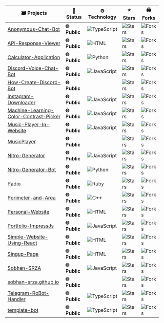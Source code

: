 | 🗃 Projects | 📡 Status | ⚙️ Technology | ⭐ Stars | 🖨 Forks |
| ----------- | ----------- | ----------- | ----------- | ----------- |
| [Anonymous-Chat-Bot](https://github.com/Sobhan-SRZA/Anonymous-Chat-Bot) | **🌐 Public** | ![TypeScript](https://img.shields.io/badge/-TypeScript-blue?style=flat-square) | ![Stars](https://img.shields.io/github/stars/Sobhan-SRZA/Anonymous-Chat-Bot?style=flat-square) | ![Forks](https://img.shields.io/github/forks/Sobhan-SRZA/Anonymous-Chat-Bot?style=flat-square) |
| [API-Response-Viewer](https://github.com/Sobhan-SRZA/API-Response-Viewer) | **🌐 Public** | ![HTML](https://img.shields.io/badge/-HTML-blue?style=flat-square) | ![Stars](https://img.shields.io/github/stars/Sobhan-SRZA/API-Response-Viewer?style=flat-square) | ![Forks](https://img.shields.io/github/forks/Sobhan-SRZA/API-Response-Viewer?style=flat-square) |
| [Calculator-Application](https://github.com/Sobhan-SRZA/Calculator-Application) | **🌐 Public** | ![Python](https://img.shields.io/badge/-Python-blue?style=flat-square) | ![Stars](https://img.shields.io/github/stars/Sobhan-SRZA/Calculator-Application?style=flat-square) | ![Forks](https://img.shields.io/github/forks/Sobhan-SRZA/Calculator-Application?style=flat-square) |
| [Discord-Voice-Chat-Bot](https://github.com/Sobhan-SRZA/Discord-Voice-Chat-Bot) | **🌐 Public** | ![JavaScript](https://img.shields.io/badge/-JavaScript-blue?style=flat-square) | ![Stars](https://img.shields.io/github/stars/Sobhan-SRZA/Discord-Voice-Chat-Bot?style=flat-square) | ![Forks](https://img.shields.io/github/forks/Sobhan-SRZA/Discord-Voice-Chat-Bot?style=flat-square) |
| [How-Create-Discord-Bot](https://github.com/Sobhan-SRZA/How-Create-Discord-Bot) | **🌐 Public** |  | ![Stars](https://img.shields.io/github/stars/Sobhan-SRZA/How-Create-Discord-Bot?style=flat-square) | ![Forks](https://img.shields.io/github/forks/Sobhan-SRZA/How-Create-Discord-Bot?style=flat-square) |
| [Instagram-Downloader](https://github.com/Sobhan-SRZA/Instagram-Downloader) | **🌐 Public** | ![JavaScript](https://img.shields.io/badge/-JavaScript-blue?style=flat-square) | ![Stars](https://img.shields.io/github/stars/Sobhan-SRZA/Instagram-Downloader?style=flat-square) | ![Forks](https://img.shields.io/github/forks/Sobhan-SRZA/Instagram-Downloader?style=flat-square) |
| [Machine-Learning-Color-Contrast-Picker](https://github.com/Sobhan-SRZA/Machine-Learning-Color-Contrast-Picker) | **🌐 Public** | ![JavaScript](https://img.shields.io/badge/-JavaScript-blue?style=flat-square) | ![Stars](https://img.shields.io/github/stars/Sobhan-SRZA/Machine-Learning-Color-Contrast-Picker?style=flat-square) | ![Forks](https://img.shields.io/github/forks/Sobhan-SRZA/Machine-Learning-Color-Contrast-Picker?style=flat-square) |
| [Music-Player-In-Website](https://github.com/Sobhan-SRZA/Music-Player-In-Website) | **🌐 Public** | ![JavaScript](https://img.shields.io/badge/-JavaScript-blue?style=flat-square) | ![Stars](https://img.shields.io/github/stars/Sobhan-SRZA/Music-Player-In-Website?style=flat-square) | ![Forks](https://img.shields.io/github/forks/Sobhan-SRZA/Music-Player-In-Website?style=flat-square) |
| [MusicPlayer](https://github.com/Sobhan-SRZA/MusicPlayer) | **🌐 Public** |  | ![Stars](https://img.shields.io/github/stars/Sobhan-SRZA/MusicPlayer?style=flat-square) | ![Forks](https://img.shields.io/github/forks/Sobhan-SRZA/MusicPlayer?style=flat-square) |
| [Nitro-Generator](https://github.com/Sobhan-SRZA/Nitro-Generator) | **🌐 Public** | ![JavaScript](https://img.shields.io/badge/-JavaScript-blue?style=flat-square) | ![Stars](https://img.shields.io/github/stars/Sobhan-SRZA/Nitro-Generator?style=flat-square) | ![Forks](https://img.shields.io/github/forks/Sobhan-SRZA/Nitro-Generator?style=flat-square) |
| [Nitro-Generator-Bot](https://github.com/Sobhan-SRZA/Nitro-Generator-Bot) | **🌐 Public** | ![Python](https://img.shields.io/badge/-Python-blue?style=flat-square) | ![Stars](https://img.shields.io/github/stars/Sobhan-SRZA/Nitro-Generator-Bot?style=flat-square) | ![Forks](https://img.shields.io/github/forks/Sobhan-SRZA/Nitro-Generator-Bot?style=flat-square) |
| [Padio](https://github.com/Sobhan-SRZA/Padio) | **🌐 Public** | ![Ruby](https://img.shields.io/badge/-Ruby-blue?style=flat-square) | ![Stars](https://img.shields.io/github/stars/Sobhan-SRZA/Padio?style=flat-square) | ![Forks](https://img.shields.io/github/forks/Sobhan-SRZA/Padio?style=flat-square) |
| [Perimeter-and-Area](https://github.com/Sobhan-SRZA/Perimeter-and-Area) | **🌐 Public** | ![C++](https://img.shields.io/badge/-C%2B%2B-blue?style=flat-square) | ![Stars](https://img.shields.io/github/stars/Sobhan-SRZA/Perimeter-and-Area?style=flat-square) | ![Forks](https://img.shields.io/github/forks/Sobhan-SRZA/Perimeter-and-Area?style=flat-square) |
| [Personal-Website](https://github.com/Sobhan-SRZA/Personal-Website) | **🌐 Public** | ![HTML](https://img.shields.io/badge/-HTML-blue?style=flat-square) | ![Stars](https://img.shields.io/github/stars/Sobhan-SRZA/Personal-Website?style=flat-square) | ![Forks](https://img.shields.io/github/forks/Sobhan-SRZA/Personal-Website?style=flat-square) |
| [Portfolio-ImpressJs](https://github.com/Sobhan-SRZA/Portfolio-ImpressJs) | **🌐 Public** | ![JavaScript](https://img.shields.io/badge/-JavaScript-blue?style=flat-square) | ![Stars](https://img.shields.io/github/stars/Sobhan-SRZA/Portfolio-ImpressJs?style=flat-square) | ![Forks](https://img.shields.io/github/forks/Sobhan-SRZA/Portfolio-ImpressJs?style=flat-square) |
| [Simple-Website-Using-React](https://github.com/Sobhan-SRZA/Simple-Website-Using-React) | **🌐 Public** | ![HTML](https://img.shields.io/badge/-HTML-blue?style=flat-square) | ![Stars](https://img.shields.io/github/stars/Sobhan-SRZA/Simple-Website-Using-React?style=flat-square) | ![Forks](https://img.shields.io/github/forks/Sobhan-SRZA/Simple-Website-Using-React?style=flat-square) |
| [Singup-Page](https://github.com/Sobhan-SRZA/Singup-Page) | **🌐 Public** | ![HTML](https://img.shields.io/badge/-HTML-blue?style=flat-square) | ![Stars](https://img.shields.io/github/stars/Sobhan-SRZA/Singup-Page?style=flat-square) | ![Forks](https://img.shields.io/github/forks/Sobhan-SRZA/Singup-Page?style=flat-square) |
| [Sobhan-SRZA](https://github.com/Sobhan-SRZA/Sobhan-SRZA) | **🌐 Public** | ![JavaScript](https://img.shields.io/badge/-JavaScript-blue?style=flat-square) | ![Stars](https://img.shields.io/github/stars/Sobhan-SRZA/Sobhan-SRZA?style=flat-square) | ![Forks](https://img.shields.io/github/forks/Sobhan-SRZA/Sobhan-SRZA?style=flat-square) |
| [sobhan-srza.github.io](https://github.com/Sobhan-SRZA/sobhan-srza.github.io) | **🌐 Public** |  | ![Stars](https://img.shields.io/github/stars/Sobhan-SRZA/sobhan-srza.github.io?style=flat-square) | ![Forks](https://img.shields.io/github/forks/Sobhan-SRZA/sobhan-srza.github.io?style=flat-square) |
| [Telegram-RoBot-Handler](https://github.com/Sobhan-SRZA/Telegram-RoBot-Handler) | **🌐 Public** | ![TypeScript](https://img.shields.io/badge/-TypeScript-blue?style=flat-square) | ![Stars](https://img.shields.io/github/stars/Sobhan-SRZA/Telegram-RoBot-Handler?style=flat-square) | ![Forks](https://img.shields.io/github/forks/Sobhan-SRZA/Telegram-RoBot-Handler?style=flat-square) |
| [template-bot](https://github.com/Sobhan-SRZA/template-bot) | **🌐 Public** | ![TypeScript](https://img.shields.io/badge/-TypeScript-blue?style=flat-square) | ![Stars](https://img.shields.io/github/stars/Sobhan-SRZA/template-bot?style=flat-square) | ![Forks](https://img.shields.io/github/forks/Sobhan-SRZA/template-bot?style=flat-square) |
